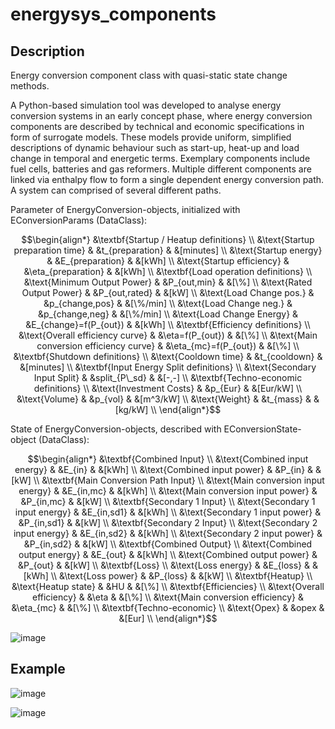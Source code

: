 # energysys_components

## Description
Energy conversion component class with quasi-static state change methods.

A Python-based simulation tool was developed to analyse energy conversion systems in an early concept phase, where energy conversion components are described by technical and economic specifications in form of surrogate models. These models provide uniform, simplified descriptions of dynamic behaviour such as start-up, heat-up and load change in temporal and energetic terms. Exemplary components include fuel cells, batteries and gas reformers. Multiple different components are linked via enthalpy flow to form a single dependent energy conversion path. A system can comprised of several different paths.


Parameter of EnergyConversion-objects, initialized with EConversionParams (DataClass):

```math
\begin{align*}
&\textbf{Startup / Heatup definitions} \\
&\text{Startup preparation time} &  &t_{preparation}  & &[minutes] \\
&\text{Startup energy} &  &E_{preparation}  & &[kWh] \\
&\text{Startup efficiency} &  &\eta_{preparation}  & &[kWh] \\

&\textbf{Load operation definitions} \\
&\text{Minimum Output Power} &  &P_{out,min}  & &[\%] \\
&\text{Rated Output Power} &  &P_{out,rated}  & &[kW] \\
&\text{Load Change pos.} &  &p_{change,pos}  & &[\%/min] \\
&\text{Load Change neg.} &  &p_{change,neg}  & &[\%/min] \\
&\text{Load Change Energy} &  &E_{change}=f(P_{out})  & &[kWh] \\

&\textbf{Efficiency definitions} \\
&\text{Overall efficiency curve} &  &\eta=f(P_{out})  & &[\%] \\
&\text{Main conversion efficiency curve} &  &\eta_{mc}=f(P_{out})  & &[\%] \\

&\textbf{Shutdown definitions} \\
&\text{Cooldown time} &  &t_{cooldown}  & &[minutes] \\
&\textbf{Input Energy Split definitions} \\
&\text{Secondary Input Split} &  &split_{P\_sd}  & &[-,-] \\

&\textbf{Techno-economic definitions} \\
&\text{Investment Costs} &  &p_{Eur}  & &[Eur/kW] \\
&\text{Volume} &  &p_{vol}  & &[m^3/kW] \\
&\text{Weight} &  &t_{mass}  & &[kg/kW] \\
\end{align*}
```

State of EnergyConversion-objects, described with EConversionState-object (DataClass):

```math
\begin{align*}
&\textbf{Combined Input} \\
&\text{Combined input energy} &  &E_{in}  & &[kWh] \\
&\text{Combined input power} &  &P_{in}  & &[kW] \\
&\textbf{Main Conversion Path Input} \\
&\text{Main conversion input energy} &  &E_{in,mc}  & &[kWh] \\
&\text{Main conversion input power} &  &P_{in,mc}  & &[kW] \\
&\textbf{Secondary 1 Input} \\
&\text{Secondary 1 input energy} &  &E_{in,sd1}  & &[kWh] \\
&\text{Secondary 1 input power} &  &P_{in,sd1}  & &[kW] \\
&\textbf{Secondary 2 Input} \\
&\text{Secondary 2 input energy} &  &E_{in,sd2}  & &[kWh] \\
&\text{Secondary 2 input power} &  &P_{in,sd2}  & &[kW] \\
&\textbf{Combined Output} \\
&\text{Combined output energy} &  &E_{out}  & &[kWh] \\
&\text{Combined output power} &  &P_{out}  & &[kW] \\
&\textbf{Loss} \\
&\text{Loss energy} &  &E_{loss}  & &[kWh] \\
&\text{Loss power} &  &P_{loss}  & &[kW] \\
&\textbf{Heatup} \\
&\text{Heatup state} &  &HU  & &[\%] \\
&\textbf{Efficiencies} \\
&\text{Overall efficiency} &  &\eta  & &[\%] \\
&\text{Main conversion efficiency} &  &\eta_{mc}  & &[\%] \\
&\textbf{Techno-economic} \\
&\text{Opex} &  &opex  & &[Eur] \\
\end{align*}
```

![image](https://github.com/ZBT-Tools/energysys_components/assets/94350939/42a7fe7a-4aef-4df6-8b4d-f8af7aa51c4f)



## Example 

![image](https://github.com/ZBT-Tools/energysys_components/assets/94350939/4dac6e90-344b-4f3d-aa67-7cf2a9963733)

![image](https://github.com/ZBT-Tools/energysys_components/assets/94350939/403d5eee-5da4-4c14-bd27-46b8c0b7b5de)
